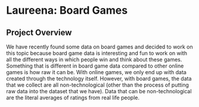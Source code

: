 # Laureena: Board Games
## Project Overview
We have recently found some data on board games and decided to work on this topic because board game data is interesting and fun to work on with all the different ways in which people win and think about these games. Something that is different in board game data compared to other online games is how raw it can be. With online games, we only end up with data created through the technology itself. However, with board games, the data that we collect are all non-technological (other than the process of putting raw data into the dataset that we have). Data that can be non-technological are the literal averages of ratings from real life people.
